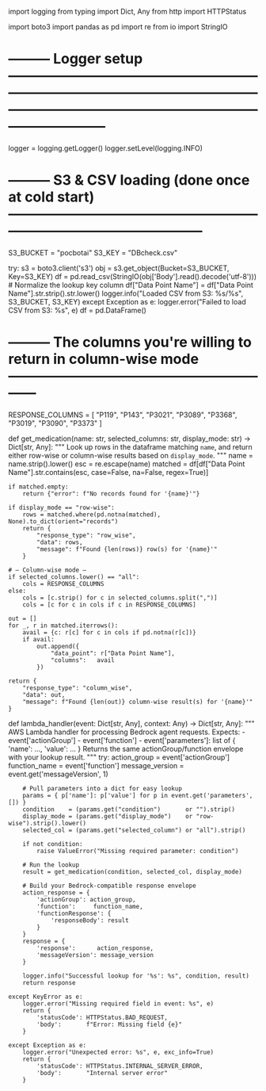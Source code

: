 import logging
from typing import Dict, Any
from http import HTTPStatus

import boto3
import pandas as pd
import re
from io import StringIO

# ——— Logger setup —————————————————————————————————————————————————————————————
logger = logging.getLogger()
logger.setLevel(logging.INFO)

# ——— S3 & CSV loading (done once at cold start) ————————————————————————————————
S3_BUCKET = "pocbotai"
S3_KEY    = "DBcheck.csv"

try:
    s3 = boto3.client('s3')
    obj = s3.get_object(Bucket=S3_BUCKET, Key=S3_KEY)
    df  = pd.read_csv(StringIO(obj['Body'].read().decode('utf-8')))
    # Normalize the lookup key column
    df["Data Point Name"] = df["Data Point Name"].str.strip().str.lower()
    logger.info("Loaded CSV from S3: %s/%s", S3_BUCKET, S3_KEY)
except Exception as e:
    logger.error("Failed to load CSV from S3: %s", e)
    df = pd.DataFrame()

# ——— The columns you're willing to return in column-wise mode ————————————————————
RESPONSE_COLUMNS = [
    "P119", "P143", "P3021", "P3089",
    "P3368", "P3019", "P3090", "P3373"
]

def get_medication(name: str, selected_columns: str, display_mode: str) -> Dict[str, Any]:
    """
    Look up rows in the dataframe matching `name`, and return either row-wise
    or column-wise results based on `display_mode`.
    """
    name = name.strip().lower()
    esc  = re.escape(name)
    matched = df[df["Data Point Name"].str.contains(esc, case=False, na=False, regex=True)]

    if matched.empty:
        return {"error": f"No records found for '{name}'"}

    if display_mode == "row-wise":
        rows = matched.where(pd.notna(matched), None).to_dict(orient="records")
        return {
            "response_type": "row_wise",
            "data": rows,
            "message": f"Found {len(rows)} row(s) for '{name}'"
        }

    # — Column-wise mode —
    if selected_columns.lower() == "all":
        cols = RESPONSE_COLUMNS
    else:
        cols = [c.strip() for c in selected_columns.split(",")]
        cols = [c for c in cols if c in RESPONSE_COLUMNS]

    out = []
    for _, r in matched.iterrows():
        avail = {c: r[c] for c in cols if pd.notna(r[c])}
        if avail:
            out.append({
                "data_point": r["Data Point Name"],
                "columns":   avail
            })

    return {
        "response_type": "column_wise",
        "data": out,
        "message": f"Found {len(out)} column-wise result(s) for '{name}'"
    }

def lambda_handler(event: Dict[str, Any], context: Any) -> Dict[str, Any]:
    """
    AWS Lambda handler for processing Bedrock agent requests.
    Expects:
      - event['actionGroup']
      - event['function']
      - event['parameters']: list of { 'name': ..., 'value': ... }
    Returns the same actionGroup/function envelope with your lookup result.
    """
    try:
        action_group    = event['actionGroup']
        function_name   = event['function']
        message_version = event.get('messageVersion', 1)

        # Pull parameters into a dict for easy lookup
        params = { p['name']: p['value'] for p in event.get('parameters', []) }
        condition    = (params.get("condition")       or "").strip()
        display_mode = (params.get("display_mode")    or "row-wise").strip().lower()
        selected_col = (params.get("selected_column") or "all").strip()

        if not condition:
            raise ValueError("Missing required parameter: condition")

        # Run the lookup
        result = get_medication(condition, selected_col, display_mode)

        # Build your Bedrock-compatible response envelope
        action_response = {
            'actionGroup': action_group,
            'function':     function_name,
            'functionResponse': {
                'responseBody': result
            }
        }
        response = {
            'response':      action_response,
            'messageVersion': message_version
        }

        logger.info("Successful lookup for '%s': %s", condition, result)
        return response

    except KeyError as e:
        logger.error("Missing required field in event: %s", e)
        return {
            'statusCode': HTTPStatus.BAD_REQUEST,
            'body':       f"Error: Missing field {e}"
        }

    except Exception as e:
        logger.error("Unexpected error: %s", e, exc_info=True)
        return {
            'statusCode': HTTPStatus.INTERNAL_SERVER_ERROR,
            'body':       "Internal server error"
        }
